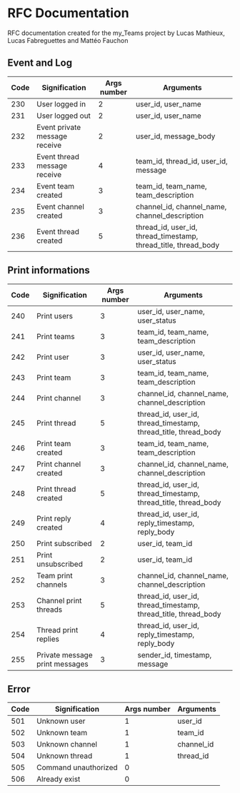 # RFC Documentation
RFC documentation created for the my_Teams project by Lucas Mathieux, Lucas Fabreguettes and Mattéo Fauchon

## Event and Log
Code            |Signification                      | Args number   | Arguments 
----------------|-----------------------------------|---------------|-----------
230             |User logged in                     |2              |user_id, user_name
231             |User logged out                    |2              |user_id, user_name
232             |Event private message receive      |2              |user_id, message_body
233             |Event thread message receive       |4              |team_id, thread_id, user_id, message
234             |Event team created                 |3              |team_id, team_name, team_description
235             |Event channel created              |3              |channel_id, channel_name, channel_description
236             |Event thread created               |5              |thread_id, user_id, thread_timestamp, thread_title, thread_body

## Print informations
Code            |Signification                      | Args number   | Arguments
----------------|-----------------------------------|---------------|-----------
240             |Print users                        |3              |user_id, user_name, user_status
241             |Print teams                        |3              |team_id, team_name, team_description
242             |Print user                         |3              |user_id, user_name, user_status
243             |Print team                         |3              |team_id, team_name, team_description
244             |Print channel                      |3              |channel_id, channel_name, channel_description
245             |Print thread                       |5              |thread_id, user_id, thread_timestamp, thread_title, thread_body
246             |Print team created                 |3              |team_id, team_name, team_description
247             |Print channel created              |3              |channel_id, channel_name, channel_description
248             |Print thread created               |5              |thread_id, user_id, thread_timestamp, thread_title, thread_body
249             |Print reply created                |4              |thread_id, user_id, reply_timestamp, reply_body
250             |Print subscribed                   |2              |user_id, team_id
251             |Print unsubscribed                 |2              |user_id, team_id
252             |Team print channels                |3              |channel_id, channel_name, channel_description
253             |Channel print threads              |5              |thread_id, user_id, thread_timestamp, thread_title, thread_body
254             |Thread print replies               |4              |thread_id, user_id, reply_timestamp, reply_body
255             |Private message print messages     |3              |sender_id, timestamp, message

## Error
Code            |Signification                      | Args number   | Arguments
----------------|-----------------------------------|---------------|-----------
501             |Unknown user                       |1              |user_id
502             |Unknown team                       |1              |team_id
503             |Unknown channel                    |1              |channel_id
504             |Unknown thread                     |1              |thread_id
505             |Command unauthorized               |0              |
506             |Already exist                      |0              |